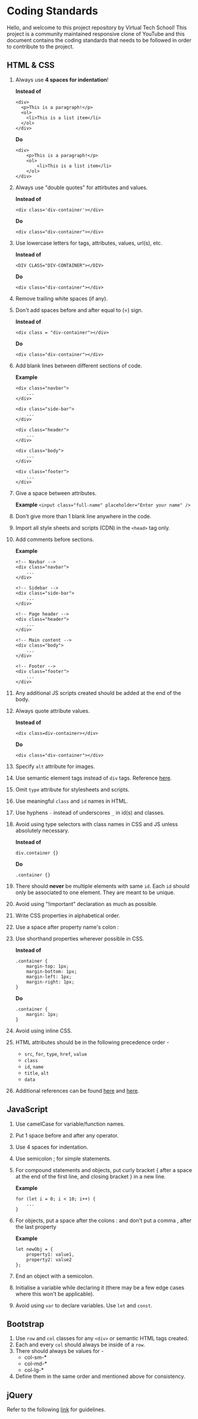 # Coding Standards
Hello, and welcome to this project repository by Virtual Tech School! This project is a community maintained responsive clone of YouTube and this document contains the coding standards that needs to be followed in order to contribute to the project.

## HTML & CSS

 1. Always use **4 spaces for indentation**!
 
	**Instead of**
	```
	<div>
	  <p>This is a paragraph!</p>
	  <ol>
		<li>This is a list item</li>
	  </ol>
	</div>
	```
	**Do**
	```
	<div>
		<p>This is a paragraph!</p>
		<ol>
			<li>This is a list item</li>
		</ol>
	</div>
	```
2. Always use "double quotes" for attirbutes and values.

	**Instead of**
	
	`<div class='div-container'></div>`
	
	**Do**
	
	`<div class="div-container"></div>`

3. Use lowercase letters for tags, attributes, values, url(s), etc.

	**Instead of**

	`<DIV CLASS="DIV-CONTAINER"></DIV>`

	**Do**

	`<div class="div-container"></div>`

4. Remove trailing white spaces (if any).
5. Don't add spaces before and after equal to (=) sign.

	**Instead of**

	`<div class = "div-container"></div>`

	**Do**
	
	`<div class="div-container"></div>`

6. Add blank lines between different sections of code.

	**Example**
	```
	<div class="navbar">
		...
	</div>

	<div class="side-bar">
		...
	</div>

	<div class="header">
		...
	</div>

	<div class="body">
		...
	</div>

	<div class="footer">
		...
	</div>
	```  
7. Give a space between attributes.

	**Example**
	`<input class="full-name" placeholder="Enter your name" />`

8. Don't give more than 1 blank line anywhere in the code.
9. Import all style sheets and scripts (CDN) in the `<head>` tag only.
10. Add comments before sections.

	 **Example**
	```
	<!-- Navbar -->
	<div class="navbar">
		...
	</div>

	<!-- Sidebar -->
	<div class="side-bar">
		...
	</div>

	<!-- Page header -->
	<div class="header">
		...
	</div>

	<!-- Main content -->
	<div class="body">
		...
	</div>

	<!-- Footer -->
	<div class="footer">
		...
	</div>
	```
11. Any additional JS scripts created should be added at the end of the body.
12. Always quote attribute values.

	**Instead of**

	`<div class=div-container></div>`

	**Do**
	
	`<div class="div-container"></div>`

13. Specify `alt` attribute for images.
14. Use semantic element tags instead of `div` tags. Reference [here](https://www.w3schools.com/html/html5_semantic_elements.asp).
15. Omit `type` attribute for stylesheets and scripts.
16. Use meaningful `class` and `id` names in HTML.
17. Use hyphens `-` instead of underscores `_` in id(s) and classes.
18. Avoid using type selectors with class names in CSS and JS unless absolutely necessary.

	**Instead of**
	
	`div.container {}`

	**Do**

	`.container {}`

19. There should **never** be multiple elements with same `id`. Each `id` should only be associated to one element. They are meant to be unique.
20. Avoid using "!important" declaration as much as possible.
21. Write CSS properties in alphabetical order.
22. Use a space after property name's colon :
23. Use shorthand properties wherever possible in CSS.

	**Instead of**
	```
	.container {
		margin-top: 1px;
		margin-bottom: 1px;
		margin-left: 1px;
		margin-right: 1px;
	}
	```

	**Do**
	```
	.container {
		margin: 1px;
	}
	```
24. Avoid using inline CSS.
25. HTML attributes should be in the following precedence order -
	- `src`, `for`, `type`, `href`, `value`
	- `class`
	- `id`, `name`
	- `title`, `alt`
	- `data`
26. Additional references can be found [here](https://www.w3schools.com/html/html5_syntax.asp) and [here](https://medium.com/@luqman.qureshi/think-twice-code-once-c49faa8cd18).

## JavaScript
1. Use camelCase for variable/function names.
2. Put 1 space before and after any operator.
3. Use 4 spaces for indentation.
4. Use semicolon ; for simple statements.
5. For compound statements and objects, put curly bracket { after a space at the end of the first line, and closing bracket } in a new line.

	**Example**
	```
	for (let i = 0; i < 10; i++) {
		...
	}
	```
6. For objects, put a space after the colons : and don't put a comma , after the last property

	**Example**
	```
	let newObj = {
		property1: value1,
		property2: value2
	};
	```
7. End an object with a semicolon.
8. Initialise a variable while declaring it (there may be a few edge cases where this won't be applicable).
9. Avoid using `var` to declare variables. Use `let` and `const`.

## Bootstrap
1.   Use `row` and `col` classes for any `<div>` or semantic HTML tags created.
2. Each and every `col` should always be inside of a `row`.
3. There should always be values for -
	- col-sm-*
	- col-md-*
	- col-lg-*
4. Define them in the same order and mentioned above for consistency.

## jQuery
Refer to the following [link](https://gist.github.com/mpatel3/9707f274515ac5fa472c145d21d666fd) for guidelines.
